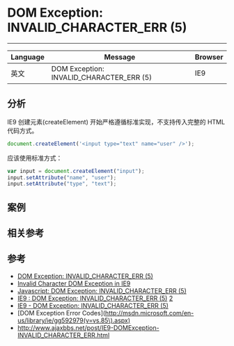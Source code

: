 
# DOM Exception: INVALID\_CHARACTER\_ERR (5)

----

| Language | Message                                  | Browser |
|----------|------------------------------------------|---------|
| 英文     | DOM Exception: INVALID_CHARACTER_ERR (5) | IE9     |

## 分析

IE9 创建元素(createElement) 开始严格遵循标准实现，不支持传入完整的 HTML 代码方式。

```javascript
document.createElement('<input type="text" name="user" />');
```

应该使用标准方式：

```javascript
var input = document.createElement("input");
input.setAttribute("name", "user");
input.setAttribute("type", "text");
```

## 案例


## 相关参考


## 参考

* [DOM Exception: INVALID_CHARACTER_ERR (5)](http://stackoverflow.com/questions/5990917/dom-exception-invalid-character-err-5)
* [Invalid Character DOM Exception in IE9](http://stackoverflow.com/questions/5344029/invalid-character-dom-exception-in-ie9)
* [Javascript: DOM Exception: INVALID_CHARACTER_ERR (5)](http://stackoverflow.com/questions/6169901/javascript-dom-exception-invalid-character-err-5)
* [IE9 : DOM Exception: INVALID_CHARACTER_ERR (5)](http://blog.csdn.net/a497785609/article/details/6317502)
    [2](http://www.cnblogs.com/zhangqs008/archive/2011/04/12/2341141.html)
* [IE9 - DOM Exception: INVALID_CHARACTER_ERR (5)](https://github.com/brandonaaron/bgiframe/issues/6)
* [DOM Exception Error Codes](http://msdn.microsoft.com/en-us/library/ie/gg592979(v=vs.85\).aspx)
* http://www.ajaxbbs.net/post/IE9-DOMException-INVALID_CHARACTER_ERR.html
